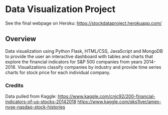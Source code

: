 # Data Visualization Project

See the final webpage on Heroku:
https://stockdataproject.herokuapp.com/

## Overview 
Data visualization using Python Flask, HTML/CSS, JavaScript and MongoDB to provide the user an interactive dashboard with tables and charts that explore the financial indicators for S&P 500 companies from years 2014-2018. 
Visualizations classify companies by industry and provide time series charts for stock price for each individual company.

### Credits
Data pulled from Kaggle: 
https://www.kaggle.com/cnic92/200-financial-indicators-of-us-stocks-20142018
https://www.kaggle.com/qks1lver/amex-nyse-nasdaq-stock-histories








